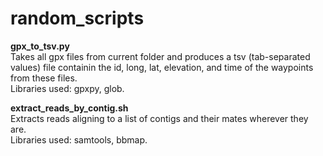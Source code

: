 # random_scripts

**gpx_to_tsv.py**  
Takes all gpx files from current folder and produces a tsv (tab-separated values) file containin the id, long, lat, elevation, and time of the waypoints from these files.  
Libraries used: gpxpy, glob.  

**extract_reads_by_contig.sh**  
Extracts reads aligning to a list of contigs and their mates wherever they are.  
Libraries used: samtools, bbmap.  
